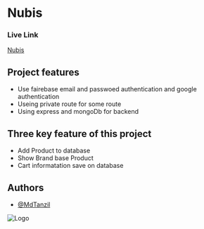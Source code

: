# Nubis
### Live Link 
[Nubis](https://nubis-f0e6b.web.app/)


##  Project features

* Use fairebase email and passwoed authentication and google authentication
*  Useing private route for some route
* Using express and mongoDb for backend  





## Three key feature of this project 

* Add Product to database 
* Show Brand base Product
* Cart informatation save on database
## Authors

- [@MdTanzil](https://github.com/MdTanzil)


![Logo](https://nubis-f0e6b.web.app/logo.svg)

